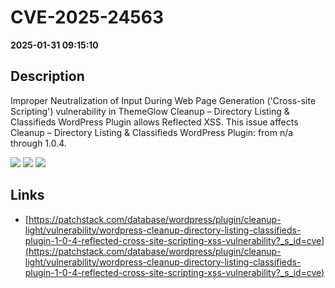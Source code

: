 # CVE-2025-24563

**2025-01-31 09:15:10**

## Description
Improper Neutralization of Input During Web Page Generation ('Cross-site Scripting') vulnerability in ThemeGlow Cleanup – Directory Listing & Classifieds WordPress Plugin allows Reflected XSS. This issue affects Cleanup – Directory Listing & Classifieds WordPress Plugin: from n/a through 1.0.4.

![](https://img.shields.io/static/v1?label=Score&message=7.1&color=red)
![](https://img.shields.io/static/v1?label=Severity&message=HIGH&color=red)
![](https://img.shields.io/static/v1?label=CWE&message=XSS&color=green)

## Links
- [https://patchstack.com/database/wordpress/plugin/cleanup-light/vulnerability/wordpress-cleanup-directory-listing-classifieds-plugin-1-0-4-reflected-cross-site-scripting-xss-vulnerability?_s_id=cve](https://patchstack.com/database/wordpress/plugin/cleanup-light/vulnerability/wordpress-cleanup-directory-listing-classifieds-plugin-1-0-4-reflected-cross-site-scripting-xss-vulnerability?_s_id=cve)
